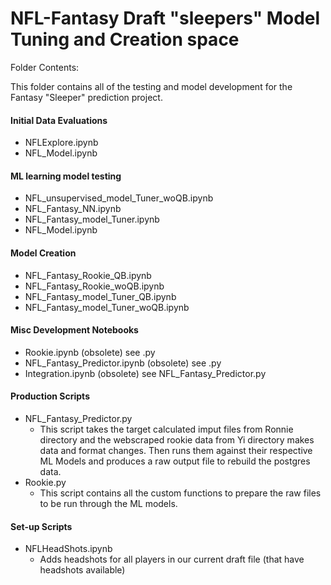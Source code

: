 # NFL-Fantasy Draft "sleepers" Model Tuning and Creation space

Folder Contents: 

This folder contains all of the testing and model development for the Fantasy "Sleeper" prediction project.

#### Initial Data Evaluations 
* NFLExplore.ipynb  
* NFL_Model.ipynb    

#### ML learning model testing  
* NFL_unsupervised_model_Tuner_woQB.ipynb  
* NFL_Fantasy_NN.ipynb  
* NFL_Fantasy_model_Tuner.ipynb  
* NFL_Model.ipynb   

#### Model Creation  
* NFL_Fantasy_Rookie_QB.ipynb  
* NFL_Fantasy_Rookie_woQB.ipynb  
* NFL_Fantasy_model_Tuner_QB.ipynb  
* NFL_Fantasy_model_Tuner_woQB.ipynb  

#### Misc Development Notebooks
* Rookie.ipynb (obsolete) see .py
* NFL_Fantasy_Predictor.ipynb (obsolete) see .py
* Integration.ipynb (obsolete) see NFL_Fantasy_Predictor.py

#### Production Scripts
* NFL_Fantasy_Predictor.py
    * This script takes the target calculated imput files from Ronnie directory and the webscraped rookie data from Yi directory makes data and format changes. Then runs them against their respective ML Models and produces a raw output file to rebuild the postgres data. 
*  Rookie.py
    * This script contains all the custom functions to prepare the raw files to be run through the ML models.    

#### Set-up Scripts 
* NFLHeadShots.ipynb
   * Adds headshots for all players in our current draft file (that have headshots available)
